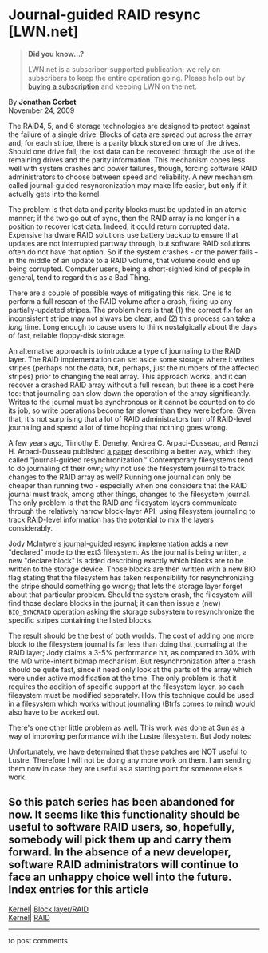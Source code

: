 # Journal-guided RAID resync [LWN.net]

> **Did you know...?**
> 
> LWN.net is a subscriber-supported publication; we rely on subscribers to keep the entire operation going. Please help out by [buying a subscription](/Promo/nst-nag4/subscribe) and keeping LWN on the net. 

By **Jonathan Corbet**  
November 24, 2009 

The RAID4, 5, and 6 storage technologies are designed to protect against the failure of a single drive. Blocks of data are spread out across the array and, for each stripe, there is a parity block stored on one of the drives. Should one drive fail, the lost data can be recovered through the use of the remaining drives and the parity information. This mechanism copes less well with system crashes and power failures, though, forcing software RAID administrators to choose between speed and reliability. A new mechanism called journal-guided resyncronization may make life easier, but only if it actually gets into the kernel. 

The problem is that data and parity blocks must be updated in an atomic manner; if the two go out of sync, then the RAID array is no longer in a position to recover lost data. Indeed, it could return corrupted data. Expensive hardware RAID solutions use battery backup to ensure that updates are not interrupted partway through, but software RAID solutions often do not have that option. So if the system crashes - or the power fails - in the middle of an update to a RAID volume, that volume could end up being corrupted. Computer users, being a short-sighted kind of people in general, tend to regard this as a Bad Thing. 

There are a couple of possible ways of mitigating this risk. One is to perform a full rescan of the RAID volume after a crash, fixing up any partially-updated stripes. The problem here is that (1) the correct fix for an inconsistent stripe may not always be clear, and (2) this process can take a _long_ time. Long enough to cause users to think nostalgically about the days of fast, reliable floppy-disk storage. 

An alternative approach is to introduce a type of journaling to the RAID layer. The RAID implementation can set aside some storage where it writes stripes (perhaps not the data, but, perhaps, just the numbers of the affected stripes) prior to changing the real array. This approach works, and it can recover a crashed RAID array without a full rescan, but there is a cost here too: that journaling can slow down the operation of the array significantly. Writes to the journal must be synchronous or it cannot be counted on to do its job, so write operations become far slower than they were before. Given that, it's not surprising that a lot of RAID administrators turn off RAID-level journaling and spend a lot of time hoping that nothing goes wrong. 

A few years ago, Timothy E. Denehy, Andrea C. Arpaci-Dusseau, and Remzi H. Arpaci-Dusseau published [a paper](http://www.usenix.org/events/fast05/tech/full_papers/denehy/denehy_html/main.html) describing a better way, which they called "journal-guided resynchronization." Contemporary filesystems tend to do journaling of their own; why not use the filesystem journal to track changes to the RAID array as well? Running one journal can only be cheaper than running two - especially when one considers that the RAID journal must track, among other things, changes to the filesystem journal. The only problem is that the RAID and filesystem layers communicate through the relatively narrow block-layer API; using filesystem journaling to track RAID-level information has the potential to mix the layers considerably. 

Jody McIntyre's [journal-guided resync implementation](http://lwn.net/Articles/363114/) adds a new "declared" mode to the ext3 filesystem. As the journal is being written, a new "declare block" is added describing exactly which blocks are to be written to the storage device. Those blocks are then written with a new BIO flag stating that the filesystem has taken responsibility for resynchronizing the stripe should something go wrong; that lets the storage layer forget about that particular problem. Should the system crash, the filesystem will find those declare blocks in the journal; it can then issue a (new) `BIO_SYNCRAID` operation asking the storage subsystem to resynchronize the specific stripes containing the listed blocks. 

The result should be the best of both worlds. The cost of adding one more block to the filesystem journal is far less than doing that journaling at the RAID layer; Jody claims a 3-5% performance hit, as compared to 30% with the MD write-intent bitmap mechanism. But resynchronization after a crash should be quite fast, since it need only look at the parts of the array which were under active modification at the time. The only problem is that it requires the addition of specific support at the filesystem layer, so each filesystem must be modified separately. How this technique could be used in a filesystem which works without journaling (Btrfs comes to mind) would also have to be worked out. 

There's one other little problem as well. This work was done at Sun as a way of improving performance with the Lustre filesystem. But Jody notes: 

Unfortunately, we have determined that these patches are NOT useful to Lustre. Therefore I will not be doing any more work on them. I am sending them now in case they are useful as a starting point for someone else's work. 

So this patch series has been abandoned for now. It seems like this functionality should be useful to software RAID users, so, hopefully, somebody will pick them up and carry them forward. In the absence of a new developer, software RAID administrators will continue to face an unhappy choice well into the future.  
Index entries for this article  
---  
[Kernel](/Kernel/Index)| [Block layer/RAID](/Kernel/Index#Block_layer-RAID)  
[Kernel](/Kernel/Index)| [RAID](/Kernel/Index#RAID)  
  


* * *

to post comments 

